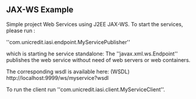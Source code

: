 ## JAX-WS Example

Simple project Web Services using J2EE JAX-WS. To start the services, please run :

''com.unicredit.iasi.endpoint.MyServicePublisher'' 

which is starting he service standalone: The ''javax.xml.ws.Endpoint'' publishes the web service without need of web servers or web containers.

The corresponding wsdl is available here: 
(WSDL)  http://localhost:9999/ws/myservice?wsdl

To run the client run ''com.unicredit.iasi.client.MyServiceClient''.


